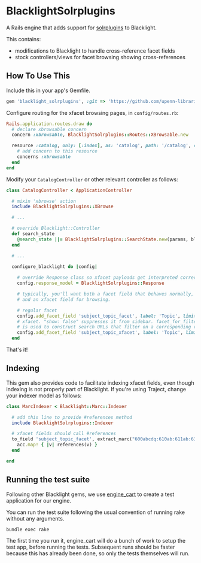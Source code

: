 
# BlacklightSolrplugins

A Rails engine that adds support for [solrplugins](https://github.com/upenn-libraries/solrplugins) to
Blacklight.

This contains:
- modifications to Blacklight to handle cross-reference facet fields
- stock controllers/views for facet browsing showing cross-references

## How To Use This

Include this in your app's Gemfile.

```ruby
gem 'blacklight_solrplugins', :git => 'https://github.com/upenn-libraries/blacklight_solrplugins.git'
```

Configure routing for the xfacet browsing pages, in `config/routes.rb`:

```ruby
Rails.application.routes.draw do
  # declare xbrowsable concern
  concern :xbrowsable, BlacklightSolrplugins::Routes::XBrowsable.new

  resource :catalog, only: [:index], as: 'catalog', path: '/catalog', controller: 'catalog' do
    # add concern to this resource
    concerns :xbrowsable
  end
end
```

Modify your `CatalogController` or other relevant controller as follows:

```ruby
class CatalogController < ApplicationController

  # mixin 'xbrowse' action
  include BlacklightSolrplugins::XBrowse

  # ...

  # override Blacklight::Controller
  def search_state
    @search_state ||= BlacklightSolrplugins::SearchState.new(params, blacklight_config)
  end

  # ...

  configure_blacklight do |config|
  
    # override Response class so xfacet payloads get interpreted correctly
    config.response_model = BlacklightSolrplugins::Response

    # typically, you'll want both a facet field that behaves normally,
    # and an xfacet field for browsing.

    # regular facet
    config.add_facet_field 'subject_topic_facet', label: 'Topic', limit: 20, index_range: 'A'..'Z'
    # xfacet. "show: false" suppresses it from sidebar. facet_for_filtering
    # is used to construct search URLs that filter on a corresponding regular facet.
    config.add_facet_field 'subject_topic_xfacet', label: 'Topic', limit: 20, index_range: 'A'..'Z', show: false, xfacet: true, facet_for_filtering: 'subject_topic_facet'
  end
```

That's it!

## Indexing

This gem also provides code to facilitate indexing xfacet fields, even
though indexing is not properly part of Blacklight. If you're using
Traject, change your indexer model as follows:

```ruby
class MarcIndexer < Blacklight::Marc::Indexer

  # add this line to provide #references method
  include BlacklightSolrplugins::Indexer

  # xfacet fields should call #references
  to_field 'subject_topic_facet', extract_marc("600abcdq:610ab:611ab:630aa:650aa:653aa:654ab:655ab", :trim_punctuation => true) do |r, acc|
    acc.map! { |v| references(v) }
  end

end
```

## Running the test suite

Following other Blacklight gems, we use
[engine_cart](https://github.com/cbeer/engine_cart) to create a test
application for our engine.

You can run the test suite following the usual convention of running
rake without any arguments.

```
bundle exec rake
```

The first time you run it, engine_cart will do a bunch of work to
setup the test app, before running the tests. Subsequent runs should
be faster because this has already been done, so only the tests
themselves will run.
